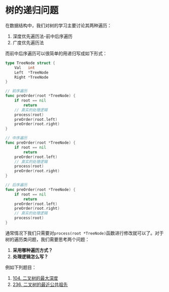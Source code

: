 # 树的递归问题

在数据结构中，我们对树的学习主要讨论其两种遍历：
1. 深度优先遍历法-前中后序遍历
2. 广度优先遍历法

而前中后序遍历可以很简单的用递归写成如下形式：

```go
type TreeNode struct {
	Val   int
	Left  *TreeNode
	Right *TreeNode
}

// 前序遍历
func preOrder(root *TreeNode) {
    if root == nil
        return
    // 真实的处理逻辑
    process(root)
    preOrder(root.left)
    preOrder(root.right)
}

// 中序遍历
func preOrder(root *TreeNode) {
    if root == nil
        return
    preOrder(root.left)
    // 真实的处理逻辑
    process(root)
    preOrder(root.right)
}

// 后序遍历
func preOrder(root *TreeNode) {
    if root == nil
        return
    preOrder(root.left)
    preOrder(root.right)
    // 真实的处理逻辑
    process(root)
}
```

通常情况下我们只需要对`process(root *TreeNode)`函数进行修改就可以了。对于树的遍历类问题，我们需要思考两个问题：
1. **采用哪种遍历方式？**
2. **处理逻辑怎么写？**



例如下列题目：

1. [104. 二叉树的最大深度](./104/104.md)
2. [236. 二叉树的最近公共祖先](./236/236.md)

